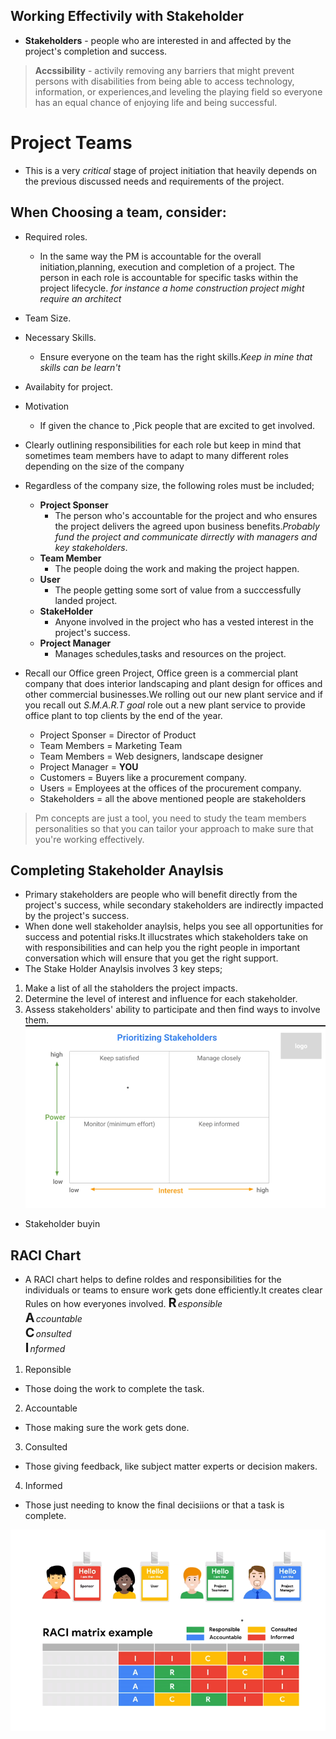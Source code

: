 ## Working Effectivily with Stakeholder

- **Stakeholders** - people who are interested in and affected by the project's completion and success.

> **Accssibility** - activily removing any barriers that might prevent persons with disabilities from being able to access technology, information, or experiences,and leveling the playing field so everyone has an equal chance of enjoying life and being successful.

# Project Teams

- This is a very _critical_ stage of project initiation that heavily depends on the previous discussed needs and requirements of the project.

## When Choosing a team, consider:

- Required roles.
  - In the same way the PM is accountable for the overall initiation,planning, execution and completion of a project. The person in each role is accountable for specific tasks within the project lifecycle. _for instance a home construction project might require an architect_
- Team Size.
- Necessary Skills.
  - Ensure everyone on the team has the right skills._Keep in mine that skills can be learn't_
- Availabity for project.
- Motivation

  - If given the chance to ,Pick people that are excited to get involved.

- Clearly outlining responsibilities for each role but keep in mind that sometimes team members have to adapt to many different roles depending on the size of the company

- Regardless of the company size, the following roles must be included;

  - **Project Sponser**
    - The person who's accountable for the project and who ensures the project delivers the agreed upon business benefits._Probably fund the project and communicate dirrectly with managers and key stakeholders_.
  - **Team Member**
    - The people doing the work and making the project happen.
  - **User**
    - The people getting some sort of value from a succcessfully landed project.
  - **StakeHolder**
    - Anyone involved in the project who has a vested interest in the project's success.
  - **Project Manager**
    - Manages schedules,tasks and resources on the project.

- Recall our Office green Project, Office green is a commercial plant company that does interior landscaping and plant design for offices and other commercial businesses.We rolling out our new plant service and if you recall out _S.M.A.R.T goal_ role out a new plant service to provide office plant to top clients by the end of the year.
  - Project Sponser = Director of Product
  - Team Members = Marketing Team
  - Team Members = Web designers, landscape designer
  - Project Manager = **YOU**
  - Customers = Buyers like a procurement company.
  - Users = Employees at the offices of the procurement company.
  - Stakeholders = all the above mentioned people are stakeholders

> Pm concepts are just a tool, you need to study the team members personalities so that you can tailor your approach to make sure that you're working effectively.

## Completing Stakeholder Anaylsis

- Primary stakeholders are people who will benefit directly from the project's success, while secondary stakeholders are indirectly impacted by the project's success.
- When done well stakeholder anaylsis, helps you see all opportunities for success and potential risks.It illucstrates which stakeholders take on with responsibilities and can help you the right people in important conversation which will ensure that you get the right support.
- The Stake Holder Anaylsis involves 3 key steps;

1. Make a list of all the staholders the project impacts.
2. Determine the level of interest and influence for each stakeholder.
3. Assess stakeholders' ability to participate and then find ways to involve them.
   ![](../images/stakeholders.png)

- Stakeholder buyin

## RACI Chart

- A RACI chart helps to define roldes and responsibilities for the individuals or teams to ensure work gets done efficiently.It creates clear Rules on how everyones involved.
  <b style="font-size:20px; padding-right:2px">R</b><i>esponsible</i><br>
  <b style="font-size:20px; padding-right:2px">A</b><i>ccountable</i><br>
  <b style="font-size:20px; padding-right:2px">C</b><i>onsulted</i><br>
  <b style="font-size:20px; padding-right:2px">I</b><i>nformed</i><br>

1. Reponsible

- Those doing the work to complete the task.

2. Accountable

- Those making sure the work gets done.

3. Consulted

- Those giving feedback, like subject matter experts or decision makers.

4. Informed

- Those just needing to know the final decisiions or that a task is complete.

![](../images/raci-matirx.png)

